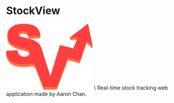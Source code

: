 # StockView
![alt text](https://github.com/aaronchan73/stockview/blob/master/public/logo2.png) \\
Real-time stock tracking web application made by Aaron Chan.
